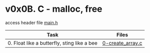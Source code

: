 # v0x0B. C - malloc, free

access header file [main.h](./main.h)

|Task|Files|
|----|-----|
|0. Float like a butterfly, sting like a bee|[0-create_array.c](./0-create_array.c)|

